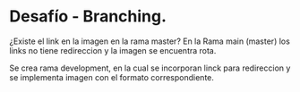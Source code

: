 # Desafío - Branching.

¿Existe el link en la imagen en la rama master?
En la Rama main (master) los links no tiene redireccion y la imagen se encuentra rota.

Se crea rama development, en la cual se incorporan linck para redireccion y se implementa imagen con el formato correspondiente.
